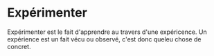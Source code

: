 # Expérimenter
Expérimenter est le fait d'apprendre au travers d'une expéricence.
Un expérience est un fait vécu ou observé, c'est donc queleu chose de concret.
